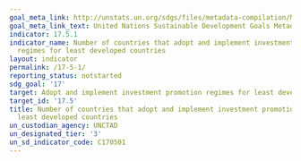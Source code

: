 ```yaml
---
goal_meta_link: http://unstats.un.org/sdgs/files/metadata-compilation/Metadata-Goal-17.pdf
goal_meta_link_text: United Nations Sustainable Development Goals Metadata (pdf 468kB)
indicator: 17.5.1
indicator_name: Number of countries that adopt and implement investment promotion
  regimes for least developed countries
layout: indicator
permalink: /17-5-1/
reporting_status: notstarted
sdg_goal: '17'
target: Adopt and implement investment promotion regimes for least developed countries
target_id: '17.5'
title: Number of countries that adopt and implement investment promotion regimes for
  least developed countries
un_custodian_agency: UNCTAD
un_designated_tier: '3'
un_sd_indicator_code: C170501
---
```

